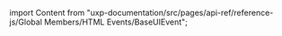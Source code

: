 
import Content from "uxp-documentation/src/pages/api-ref/reference-js/Global Members/HTML Events/BaseUIEvent";

<Content query="product=xd"/>
